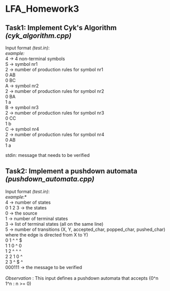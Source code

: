 # LFA_Homework3
 
## Task1: Implement Cyk's Algorithm *(cyk_algorithm.cpp)*
Input format *(test.in)*:\
*example:*\
4 -> 4 non-terminal symbols\
S -> symbol nr1\
2 -> number of production rules for symbol nr1\
0 AB\
0 BC\
A -> symbol nr2\
2 -> number of production rules for symbol nr2\
0 BA\
1 a\
B -> symbol nr3\
2 -> number of production rules for symbol nr3\
0 CC\
1 b\
C -> symbol nr4\
2 -> number of production rules for symbol nr4\
0 AB\
1 a

stdin: message that needs to be verified

## Task2: Implement a pushdown automata *(pushdown_automata.cpp)*
Input format *(test.in)*:\
*example*:*\
4 -> number of states\
0 1 2 3 -> the states\
0 -> the source\
1 -> number of terminal states\
3 -> list of terminal states (all on the same line)\
5 -> number of transitions (X, Y, accepted_char, popped_char, pushed_char) where the edge is directed from X to Y)\
0 1 ^ ^ $\
1 1 0 ^ 0\
1 2 ^ ^ ^\
2 2 1 0 ^\
2 3 ^ $ ^\
000111 -> the message to be verified\
\
*Observation* : This input defines a pushdown automata that accepts {0^n 1^n : n >= 0)
